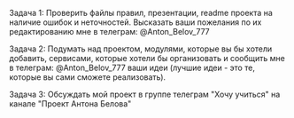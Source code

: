 Задача 1: Проверить файлы правил, презентации, readme проекта на наличие ошибок и неточностей. Высказать ваши пожелания по их редактированию мне в телеграм: @Anton_Belov_777

Задача 2: Подумать над проектом, модулями, которые вы бы хотели добавить, сервисами, которые хотели бы организовать и сообщить мне в телеграм: @Anton_Belov_777  ваши идеи (лучшие идеи - это те, которые вы сами сможете реализовать).

Задача 3: Обсуждать мой проект в группе телеграм "Хочу учиться" на канале "Проект Антона Белова"
